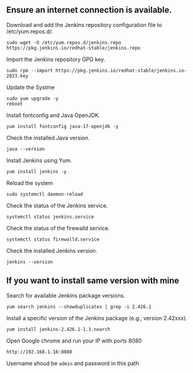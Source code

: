 ## Ensure an internet connection is available.

Download and add the Jenkins repository configuration file to /etc/yum.repos.d/.
```
sudo wget -O /etc/yum.repos.d/jenkins.repo https://pkg.jenkins.io/redhat-stable/jenkins.repo
```


Import the Jenkins repository GPG key.
```
sudo rpm --import https://pkg.jenkins.io/redhat-stable/jenkins.io-2023.key
```

Update the Systme
```
sudo yum upgrade -y
reboot
```


Install fontconfig and Java OpenJDK.
```
yum install fontconfig java-17-openjdk -y
```


Check the installed Java version.
```
java --version
```


Install Jenkins using Yum.
```
yum install jenkins -y
```

Reload the system
```
sudo systemctl daemon-reload
```



Check the status of the Jenkins service.
```
systemctl status jenkins.service
```


Check the status of the firewalld service.
```
systemctl status firewalld.service
```


Check the installed Jenkins version.
```
jenkins --version
```

## If you want to install same version with mine 
Search for available Jenkins package versions.
```
yum search jenkins --showduplicates | grep -i 2.426.1
```

Install a specific version of the Jenkins package (e.g., version 2.42xxx).
```
yum install jenkins-2.426.1-1.1.noarch

```

Open Google chrome and run your IP with ports 8080
```
http://192.168.1.16:8080
```

Username shoud be `admin` and password in this path
```
